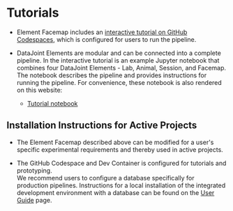 # Tutorials

+ Element Facemap includes an [interactive tutorial on GitHub Codespaces](https://github.com/datajoint/element-facemap#interactive-tutorial), which is configured for users to run the pipeline.

+ DataJoint Elements are modular and can be connected into a complete pipeline.  In the interactive tutorial is an example Jupyter notebook that combines four DataJoint Elements - Lab, Animal, Session, and Facemap.  The notebook describes the pipeline and provides instructions for running the pipeline.  For convenience, these notebook is also rendered on this website:
   + [Tutorial notebook](inference_tutorial.ipynb)

## Installation Instructions for Active Projects

+ The Element Facemap described above can be modified for a user's specific experimental requirements and thereby used in active projects.  

+ The GitHub Codespace and Dev Container is configured for tutorials and prototyping.  
We recommend users to configure a database specifically for production pipelines.  Instructions for a local installation of the integrated development environment with a database can be found on the [User Guide](https://datajoint.com/docs/elements/user-guide/) page.

